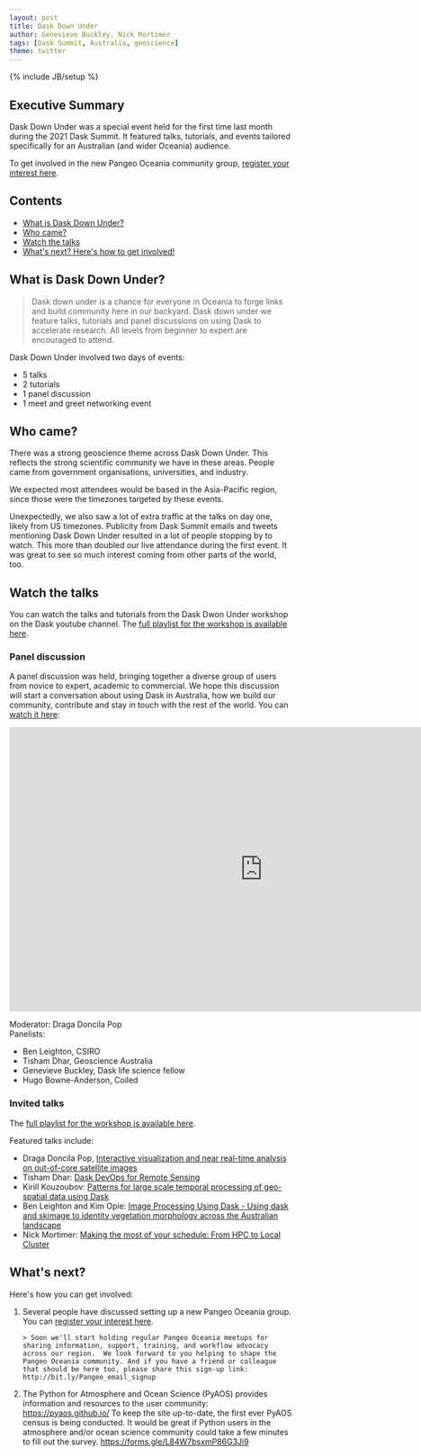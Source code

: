 ```yaml
---
layout: post
title: Dask Down Under
author: Genevieve Buckley, Nick Mortimer
tags: [Dask Summit, Australia, geoscience]
theme: twitter
---
```


{% include JB/setup %}

## Executive Summary

Dask Down Under was a special event held for the first time last month during the 2021 Dask Summit.
It featured talks, tutorials, and events tailored specifically for an Australian (and wider Oceania) audience.

To get involved in the new Pangeo Oceania community group,
[register your interest here](https://confirmsubscription.com/h/j/E30A9F4EAC96EA73).

## Contents

- [What is Dask Down Under?](#what-is-dask-down-under)
- [Who came?](#who-came)
- [Watch the talks](#watch-the-talks)
- [What's next? Here's how to get involved!](#whats-next)

## What is Dask Down Under?

> Dask down under is a chance for everyone in Oceania to forge links and build community here in our backyard. Dask down under we feature talks, tutorials and panel discussions on using Dask to accelerate research. All levels from beginner to expert are encouraged to attend.

Dask Down Under involved two days of events:

- 5 talks
- 2 tutorials
- 1 panel discussion
- 1 meet and greet networking event

## Who came?

There was a strong geoscience theme across Dask Down Under. This reflects the strong scientific community we have in these areas. People came from government organisations, universities, and industry.

We expected most attendees would be based in the Asia-Pacific region, since those were the timezones targeted by these events.

Unexpectedly, we also saw a lot of extra traffic at the talks on day one, likely from US timezones. Publicity from Dask Summit emails and tweets mentioning Dask Down Under resulted in a lot of people stopping by to watch. This more than doubled our live attendance during the first event. It was great to see so much interest coming from other parts of the world, too.

## Watch the talks

You can watch the talks and tutorials from the Dask Dwon Under workshop on the Dask youtube channel.
The [full playlist for the workshop is available here](https://www.youtube.com/playlist?list=PLJ0vO2F_f6OAXBfb_SAF2EbJve9k1vkQX).

### Panel discussion

A panel discussion was held, bringing together a diverse group of users from novice to expert, academic to commercial. We hope this discussion will start a conversation about using Dask in Australia, how we build our community, contribute and stay in touch with the rest of the world. You can [watch it here](https://www.youtube.com/watch?v=mJTIcY1NLGg):

<iframe width="900" height="506" src="https://www.youtube.com/watch?v=mJTIcY1NLGg" title="YouTube video player" frameborder="0" allow="accelerometer; autoplay; clipboard-write; encrypted-media; gyroscope; picture-in-picture" allowfullscreen></iframe>

Moderator: Draga Doncila Pop\
Panelists:

- Ben Leighton, CSIRO
- Tisham Dhar, Geoscience Australia
- Genevieve Buckley, Dask life science fellow
- Hugo Bowne-Anderson, Coiled

### Invited talks

The [full playlist for the workshop is available here](https://www.youtube.com/playlist?list=PLJ0vO2F_f6OAXBfb_SAF2EbJve9k1vkQX).

Featured talks include:

- Draga Doncila Pop, [Interactive visualization and near real-time analysis on out-of-core satellite images](https://www.youtube.com/watch?v=10Ws59NGDaE&list=PLJ0vO2F_f6OAXBfb_SAF2EbJve9k1vkQX&index=2)
- Tisham Dhar: [Dask DevOps for Remote Sensing](https://www.youtube.com/watch?v=MderTABZvyA&list=PLJ0vO2F_f6OAXBfb_SAF2EbJve9k1vkQX&index=3)
- Kirill Kouzoubov: [Patterns for large scale temporal processing of geo-spatial data using Dask](https://www.youtube.com/watch?v=9-zBmUSk29Q&list=PLJ0vO2F_f6OAXBfb_SAF2EbJve9k1vkQX&index=4)
- Ben Leighton and Kim Opie: [Image Processing Using Dask - Using dask and skimage to identity vegetation morphology across the Australian landscape](https://www.youtube.com/watch?v=Fbh07T1K_IE&list=PLJ0vO2F_f6OAXBfb_SAF2EbJve9k1vkQX&index=6)
- Nick Mortimer: [Making the most of your schedule: From HPC to Local Cluster](https://www.youtube.com/watch?v=YF_GNJdQRQ4&list=PLJ0vO2F_f6OAXBfb_SAF2EbJve9k1vkQX&index=7)

## What's next?

Here's how you can get involved:

1.  Several people have discussed setting up a new Pangeo Oceania group. You can
    [register your interest here](https://confirmsubscription.com/h/j/E30A9F4EAC96EA73).

        > Soon we'll start holding regular Pangeo Oceania meetups for sharing information, support, training, and workflow advocacy across our region.  We look forward to you helping to shape the Pangeo Oceania community. And if you have a friend or colleague that should be here too, please share this sign-up link: http://bit.ly/Pangeo_email_signup

2.  The Python for Atmosphere and Ocean Science (PyAOS) provides information and resources to the user community: https://pyaos.github.io/
    To keep the site up-to-date, the first ever PyAOS census is being conducted. It would be great if Python users in the atmosphere and/or ocean science community could take a few minutes to fill out the survey.
    https://forms.gle/L84W7bsxmP86G3Ji9

